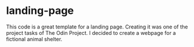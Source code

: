 # landing-page
This code is a great template for a landing page. Creating it was one of the project tasks of The Odin Project.
I decided to create a webpage for a fictional animal shelter.
